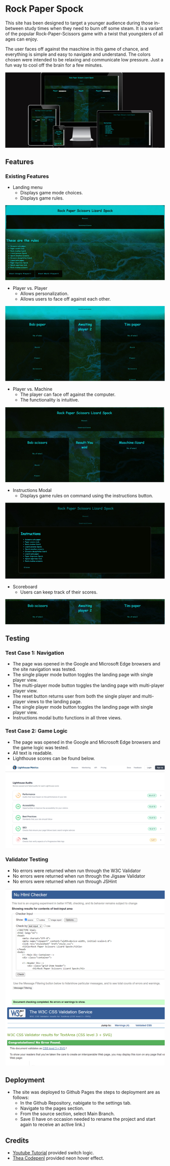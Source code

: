 # Rock Paper Spock


This site has been designed to target a younger audience during those in-between study times when they need to burn off some steam. It is a variant of the popular Rock-Paper-Scissors game with a twist that youngsters of all ages can enjoy. 

The user faces off against the maschine in this game of chance, and everything is simple and easy to navigate and understand. The colors chosen were intended to be relaxing and communicate low pressure. Just a fun way to cool off the brain for a few minutes.


![responsiveness check photo](assets/responsive.PNG)

## Features

### Existing Features

- Landing menu
    - Displays game mode choices.
    - Displays game rules.

![landing menu photo](assets/landing.jpg)

- Player vs. Player
    - Allows personalization.
    - Allows users to face off against each other.

![player vs player feature](assets/pvp.jpg)

- Player vs. Machine
    - The player can face off against the computer. 
    - The functionality is intuitive.

![player vs. machine](assets/playervsmachine.jpg)

- Instructions Modal
    - Displays game rules on command using the instructions button.

![Instructions modal](assets/modal.jpg)

- Scoreboard
    - Users can keep track of their scores. 

![scoreboard photo](assets/scoreboard.jpg)






## Testing

### Test Case 1: Navigation

- The page was opened in the Google and Microsoft Edge browsers and the site navigation was tested. 
- The single player mode button toggles the landing page with single player view.
- The multi-player mode button toggles the landing page with multi-player player view.
- The reset button returns user from both the single player and multi-player views to the landing page.
- The single player mode button toggles the landing page with single player view.
- Instructions modal butto functions in all three views.

### Test Case 2: Game Logic

- The page was opened in the Google and Microsoft Edge browsers and the game logic was tested.
- All text is readable.
- Lighthouse scores can be found below.

![lighthouse photo](assets/lighthouse.PNG)

### Validator Testing
- No errors were returned when run through the W3C Validator
- No errors were returned when run through the Jigsaw Validator
- No errors were returned when run through JSHint

![html validator photo](assets/htmlvalidator.PNG)
![css validator photo](assets/cssvalidator.PNG)

## Deployment

- The site was deployed to Github Pages the steps to deployment are as follows:
    - In the Github Repository, nabigate to the settings tab.
    - Navigate to the pages section.
    - From the source section, select Main Branch.
    - Save (I have on occasion needed to rename the project and start again to receive an active link.)

## Credits

- [Youtube Tutorial](https://www.youtube.com/watch?v=n1_vHArDBRA) provided switch logic.
- [Thea Codepenl](https://codepen.io/HighFlyer/pen/WNXRZBv) provided neon hover effect.

